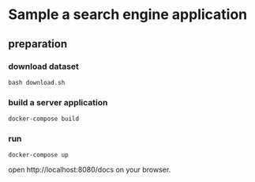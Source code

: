 # Sample a search engine application

## preparation

### download dataset

```shell script
bash download.sh
```

### build a server application

```shell script
docker-compose build
```

### run

```shell script
docker-compose up
```

open http://localhost:8080/docs on your browser.
